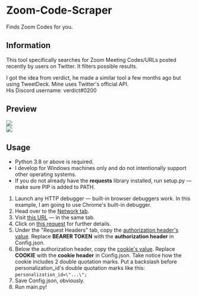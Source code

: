 # Zoom-Code-Scraper
Finds Zoom Codes for you.

## Information
This tool specifically searches for Zoom Meeting Codes/URLs posted recently by users on Twitter. It filters possible results.

I got the idea from verdict, he made a similar tool a few months ago but using TweetDeck. Mine uses Twitter's official API.<br/>
His Discord username: verdict#0200

## Preview
![](https://i.imgur.com/8mfXao4.png)<br/>
![](https://i.imgur.com/hRONic6.png)

## Usage
- Python 3.8 or above is required.
- I develop for Windows machines only and do not intentionally support other operating systems.
- If you do not already have the **requests** library installed, run setup.py — make sure PIP is added to PATH.
1. Launch any HTTP debugger — built-in browser debuggers work. In this example, I am going to use Chrome's built-in debugger.
2. Head over to the [Network tab](https://i.imgur.com/UAzJL0R.png).
3. Visit [this URL](https://twitter.com/search?q=zoom%20code&src=typed_query&f=live) — in the same tab.
4. Click on [this request](https://i.imgur.com/Pxc4gGh.png) for further details.
5. Under the "Request Headers" tab, copy the [authorization header's value](https://i.imgur.com/38aPHHV.png). Replace **BEARER TOKEN** with the **authorization header** in Config.json.
6. Below the authorization header, copy the [cookie's value](https://i.imgur.com/OphifTK.png). Replace **COOKIE** with the **cookie header** in Config.json. Take notice how the cookie includes 2 double quotation marks. Put a backslash before personalization_id's double quotation marks like this: ```personalization_id=\"...\";```
7. Save Config.json, obviously.
8. Run main.py!

